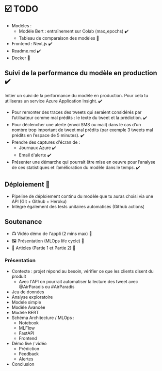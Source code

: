 # ☑️ TODO

- Modèles : 
  - Modèle Bert : entraînement sur Colab (max_epochs) ✔️
  - Tableau de comparaison des modèles 🚧
- Frontend : Next.js ✔️
- Readme.md ✔️
- Docker 🚧

## Suivi de la performance du modèle en production ✔️

Initier un suivi de la performance du modèle en production. Pour cela tu utiliseras un service Azure Application Insight. ✔️

- Pour remonter des traces des tweets qui seraient considérés par l’utilisateur comme mal prédits : le texte du tweet et la prédiction. ✔️
- Pour déclencher une alerte (envoi SMS ou mail) dans le cas d’un nombre trop important de tweet mal prédits (par exemple 3 tweets mal prédits en l’espace de 5 minutes). ✔️
- Prendre des captures d'écran de : 
  - Journaux Azure  ✔️
  - Email d'alerte ✔️
- Présenter une démarche qui pourrait être mise en oeuvre pour l’analyse de ces statistiques et l’amélioration du modèle dans le temps. ✔️

## Déploiement 🚧

- Pipeline de déploiement continu du modèle que tu auras choisi via une API (Git + Github + Heroku)
- Intègre également des tests unitaires automatisés (Github actions)

## Soutenance

- 📺 Vidéo démo de l'appli (2 mins max) 🚧
- 🖼️ Présentation (MLOps life cycle) 🚧
- 📝 Articles (Partie 1 et Partie 2) 🚧

### Présentation 

- Contexte : projet répond au besoin, vérifier ce que les clients disent du produit 
  - Avec l'API on pourrait automatiser la lecture des tweet avec @AirParadis ou #AirParadis
- Jeu de données 
- Analyse exploratoire 
- Modele simple
- Modèle Avancée
- Modèle BERT
- Schéma Architecture / MLOps : 
  - Notebook
  - MLFlow
  - FastAPI
  - Frontend
- Démo live / vidéo 
  - Prédiction
  - Feedback
  - Alertes
- Conclusion
